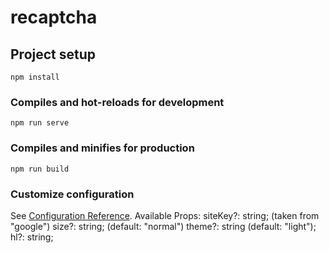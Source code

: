 # recaptcha

## Project setup

```
npm install
```

### Compiles and hot-reloads for development

```
npm run serve
```

### Compiles and minifies for production

```
npm run build
```

### Customize configuration

See [Configuration Reference](https://cli.vuejs.org/config/).
Available Props:
siteKey?: string; (taken from "google")
size?: string; (default: "normal")
theme?: string (default: "light");
hl?: string;